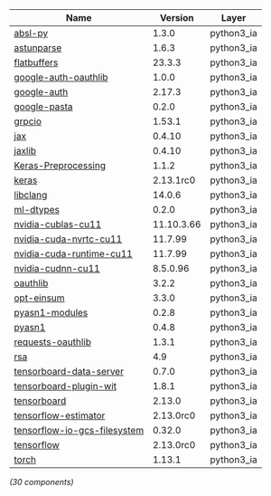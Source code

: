 | Name | Version | Layer |
| --- | --- | --- |
| [absl-py](https://github.com/abseil/abseil-py) | 1.3.0 | python3_ia |
| [astunparse](https://github.com/simonpercivall/astunparse) | 1.6.3 | python3_ia |
| [flatbuffers](https://google.github.io/flatbuffers/) | 23.3.3 | python3_ia |
| [google-auth-oauthlib](https://github.com/GoogleCloudPlatform/google-auth-library-python-oauthlib) | 1.0.0 | python3_ia |
| [google-auth](https://github.com/googleapis/google-auth-library-python) | 2.17.3 | python3_ia |
| [google-pasta](https://github.com/google/pasta) | 0.2.0 | python3_ia |
| [grpcio](https://grpc.io) | 1.53.1 | python3_ia |
| [jax](https://github.com/google/jax) | 0.4.10 | python3_ia |
| [jaxlib](https://github.com/google/jax) | 0.4.10 | python3_ia |
| [Keras-Preprocessing](https://github.com/keras-team/keras-preprocessing) | 1.1.2 | python3_ia |
| [keras](https://keras.io/) | 2.13.1rc0 | python3_ia |
| [libclang](https://github.com/sighingnow/libclang) | 14.0.6 | python3_ia |
| [ml-dtypes](https://pypi.org/project/ml-dtypes) | 0.2.0 | python3_ia |
| [nvidia-cublas-cu11](https://developer.nvidia.com/cuda-zone) | 11.10.3.66 | python3_ia |
| [nvidia-cuda-nvrtc-cu11](https://developer.nvidia.com/cuda-zone) | 11.7.99 | python3_ia |
| [nvidia-cuda-runtime-cu11](https://developer.nvidia.com/cuda-zone) | 11.7.99 | python3_ia |
| [nvidia-cudnn-cu11](https://developer.nvidia.com/cuda-zone) | 8.5.0.96 | python3_ia |
| [oauthlib](https://github.com/oauthlib/oauthlib) | 3.2.2 | python3_ia |
| [opt-einsum](https://github.com/dgasmith/opt_einsum) | 3.3.0 | python3_ia |
| [pyasn1-modules](https://github.com/etingof/pyasn1-modules) | 0.2.8 | python3_ia |
| [pyasn1](https://github.com/etingof/pyasn1) | 0.4.8 | python3_ia |
| [requests-oauthlib](https://github.com/requests/requests-oauthlib) | 1.3.1 | python3_ia |
| [rsa](https://stuvel.eu/rsa) | 4.9 | python3_ia |
| [tensorboard-data-server](https://github.com/tensorflow/tensorboard/tree/master/tensorboard/data/server) | 0.7.0 | python3_ia |
| [tensorboard-plugin-wit](https://whatif-tool.dev) | 1.8.1 | python3_ia |
| [tensorboard](https://github.com/tensorflow/tensorboard) | 2.13.0 | python3_ia |
| [tensorflow-estimator](https://www.tensorflow.org/) | 2.13.0rc0 | python3_ia |
| [tensorflow-io-gcs-filesystem](https://github.com/tensorflow/io) | 0.32.0 | python3_ia |
| [tensorflow](https://www.tensorflow.org/) | 2.13.0rc0 | python3_ia |
| [torch](https://pytorch.org/) | 1.13.1 | python3_ia |

*(30 components)*
